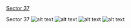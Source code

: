 [Sector 37](#sector37)

<a name = "sector37"></a>
Sector 37
![alt text](/images/HATS-58_Sector_37/HATS-58_Sector_37_a_TimeSeries.png)
![alt text](/images/HATS-58_Sector_37/HATS-58_Sector_37_b_FoldedLightCurve.png)
![alt text](/images/HATS-58_Sector_37/HATS-58_Sector_37_b_IndividualTransitsWithFit.png)
![alt text](/images/HATS-58_Sector_37/HATS-58_Sector_37_c_TimingResiduals.png)

